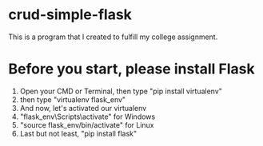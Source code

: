 # crud-simple-flask
This is a program that I created to fulfill my college assignment.



# Before you start, please install Flask

1. Open your CMD or Terminal, then type "pip install virtualenv"
2. then type "virtualenv flask_env"
3. And now, let's activated our virtualenv
4. "flask_env\Scripts\activate" for Windows
5. "source flask_env/bin/activate" for Linux
6. Last but not least, "pip install flask"
